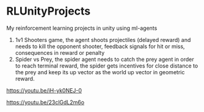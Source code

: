 # RLUnityProjects
My reinforcement learning projects in unity using ml-agents

1) 1v1 Shooters game, the agent shoots projectiles (delayed reward) and needs to kill the opponent shooter, feedback signals for hit or miss, consequences in reward or penalty
2) Spider vs Prey, the spider agent needs to catch the prey agent in order to reach terminal reward, the spider gets incentives for close distance to the prey and keep its up vector as the world up vector in geometric reward.

https://youtu.be/iH-yk0NEJ-0

https://youtu.be/23clGdL2m6o
